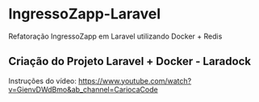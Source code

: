 # IngressoZapp-Laravel
Refatoração IngressoZapp em Laravel utilizando Docker + Redis

## Criação do Projeto Laravel + Docker - Laradock

Instruções do vídeo: https://www.youtube.com/watch?v=GienvDWdBmo&ab_channel=CariocaCode
